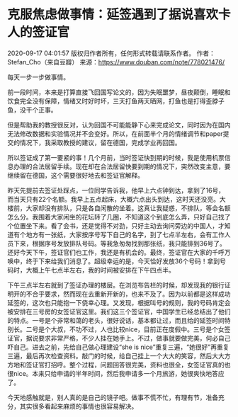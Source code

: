 # 克服焦虑做事情：延签遇到了据说喜欢卡人的签证官
2020-09-17 04:01:57
版权归作者所有，任何形式转载请联系作者。
作者：Stefan_Cho（来自豆瓣）
来源：https://www.douban.com/note/778021476/

每天一步一步做事情。

前一段时间，本来是打算直接飞回国写论文的，因为失眠噩梦，昼夜颠倒，睡眠和饮食完全没有保障，情绪又时好时坏，三天打鱼两天晒网，打鱼也是打得歪脖子鱼，没干个正事。

但是帮助我的教授很反对，认为回国不可能能静下心来完成论文，同时因为在国内无法修改数据和实验情况并不会变好。所以，在前面半个月的情绪调节和paper提交的情况下，我采取教授的建议，留在德国，完成学业再回国。

所以签证成了第一要紧的事！几个月前，当时签证快到期的时候，我是使用机票信息办理的合法居留手续。现在却在合法居留快要到期的情况下，突然改变主意，要继续留在德国，这个需要很好地去和签证官解释。

昨天先提前去签证处踩点，一位同学告诉我，他早上六点钟到达，拿到了16号，而当天只有22个名额。我早上五点起床，大概六点出头到达，这时天还没亮。大楼前，大家却没有排队，只是各自闲散的坐着。这真让我疑惑，不排队，等会名额怎么分。我围着大家闲坐的花坛转了几圈，不知道这个到底怎么弄，只好自己找了个位置坐下来。看了会书，还是觉得不对劲，只好主动去询问旁边的中国人，才知道有个地方有一张纸，大家按序号写下自己的名字，到了七点半左右，会有工作人员下来，根据序号发放排队号码。等我急匆匆找到那张纸，我只能排到36号了。还好今天下午，签证官们也工作，我还是有机会的。最终，签证官在大家的千呼万唤中，终于下来给我们消息了。超级幸运的是，今天恰好发放36个号码！拿到号码时，大概上午七点半左右，我的时间被安排在下午四点半。

下午三点半左右就到了签证办理的楼层。在浏览布告栏的时候，却发现我的银行证明开的不合乎要求，然而现在去重新开新的，也来不及了。因为以前都是这样成功延签的，这次也只能抱一下侥幸心理。又发现，根据叫号的规则，我的号码肯定会被安排在三号房的女签证官这里。我们这三个签证官，中国学生已经总结出了他们的特点。一号是个非常和蔼的老头，很好说话，基本都让过，而且给的延签时间特别长。二号是个大叔，不功不过，人也比较nice，目前正在度假中。三号是个女签证官，据说要求非常严格，不少人挂在她手上。不过，做事就要做完美，何必自己吓自己。进去之前，先给自己做心理建设“she is nice”重复三遍，“她很好”再重复三遍，最后再次检查资料。敲门的时候，给自己挂上一个大大的笑容，然后大大方方地和签证官打招呼。整个过程，问题回答很完美，资料也很全，女签证官真的也很nice。本来只给申请的半年时间，然后我申请多一个月旅游，她很爽快地答应了。

今天地感触就是，别人真的是自己的镜子吧。做事不慌不忙，有理有节，准备充分，其实很多看起来麻烦的事情也很容易解决。
